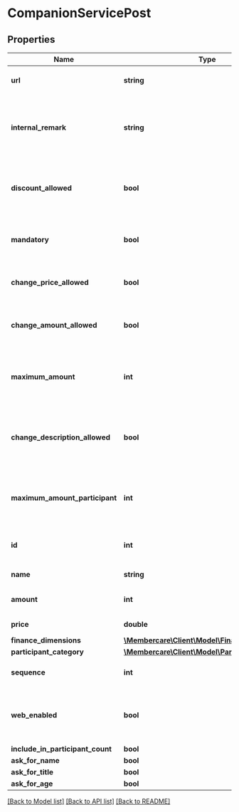 # CompanionServicePost

## Properties
Name | Type | Description | Notes
------------ | ------------- | ------------- | -------------
**url** | **string** | The link to the current resource | [optional] 
**internal_remark** | **string** | Indicates whether or not the description of the service is editable. | [optional] 
**discount_allowed** | **bool** | Indicates whether or not discount is allowed on the service. | [optional] 
**mandatory** | **bool** | Indicates whether or not the service is mandatory. | [optional] 
**change_price_allowed** | **bool** | Indicates whether or not the price is editable. | [optional] 
**change_amount_allowed** | **bool** | Indicates whether or not the amount is editable. | [optional] 
**maximum_amount** | **int** | The maximum amount that is available for the service. | [optional] 
**change_description_allowed** | **bool** | Indicates whether or not the description of the service is editable. | [optional] 
**maximum_amount_participant** | **int** | The maximum amount that is available for each participant. | [optional] 
**id** | **int** | The identification number of the service. | [optional] 
**name** | **string** | The name of the service | [optional] 
**amount** | **int** | The default amount for the service. | [optional] 
**price** | **double** | The price of the service | [optional] 
**finance_dimensions** | [**\Membercare\Client\Model\FinanceDimensions**](FinanceDimensions.md) |  | [optional] 
**participant_category** | [**\Membercare\Client\Model\ParticipantCategory**](ParticipantCategory.md) |  | [optional] 
**sequence** | **int** | The ordering sequence of the service | [optional] 
**web_enabled** | **bool** | Indicates whether or not to display the service on web. | [optional] 
**include_in_participant_count** | **bool** |  | [optional] 
**ask_for_name** | **bool** |  | [optional] 
**ask_for_title** | **bool** |  | [optional] 
**ask_for_age** | **bool** |  | [optional] 

[[Back to Model list]](../../README.md#documentation-for-models) [[Back to API list]](../../README.md#documentation-for-api-endpoints) [[Back to README]](../../README.md)

